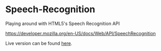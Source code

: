 # Speech-Recognition
Playing around with HTML5's Speech Recognition API

https://developer.mozilla.org/en-US/docs/Web/API/SpeechRecognition

Live version can be found [here](http://sinnott74.github.io/Speech-Recognition).

